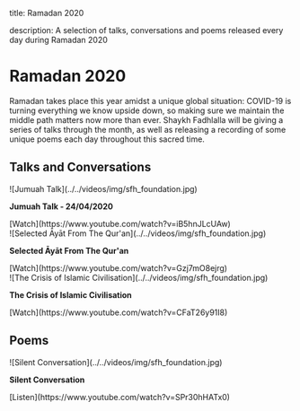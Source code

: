 title: Ramadan 2020 

description: A selection of talks, conversations and poems released every day during Ramadan 2020

# Ramadan 2020

Ramadan takes place this year amidst a unique global situation: COVID-19 is turning everything we know upside down, so making sure we maintain the middle path matters now more than ever. Shaykh Fadhlalla will be giving a series of talks through the month, as well as releasing a recording of some unique poems each day throughout this sacred time.

## Talks and Conversations

<div markdown="1" class="card video sidebar center gemoji center-content">

<div markdown="2" class="video-image">
![Jumuah Talk](../../videos/img/sfh_foundation.jpg)
</div>

**Jumuah Talk - 24/04/2020**

<div markdown="3" class="video-link">
[Watch](https://www.youtube.com/watch?v=iB5hnJLcUAw)
</div>

</div>

<div markdown="1" class="card video sidebar center gemoji center-content">

<div markdown="2" class="video-image">
![Selected Āyāt From The Qur'an](../../videos/img/sfh_foundation.jpg)
</div>

**Selected Āyāt From The Qur'an**

<div markdown="3" class="video-link">
[Watch](https://www.youtube.com/watch?v=Gzj7mO8ejrg)
</div>

</div>

<div markdown="1" class="card video sidebar center gemoji center-content">

<div markdown="2" class="video-image">
![The Crisis of Islamic Civilisation](../../videos/img/sfh_foundation.jpg)
</div>

**The Crisis of Islamic Civilisation**

<div markdown="3" class="video-link">
[Watch](https://www.youtube.com/watch?v=CFaT26y91I8)
</div>

</div>

<div markdown="1" class="clear"></div>

## Poems

<div markdown="1" class="card video sidebar center gemoji center-content">

<div markdown="2" class="video-image">
![Silent Conversation](../../videos/img/sfh_foundation.jpg)
</div>

**Silent Conversation**

<div markdown="3" class="video-link">
[Listen](https://www.youtube.com/watch?v=SPr30hHATx0)
</div>

</div>